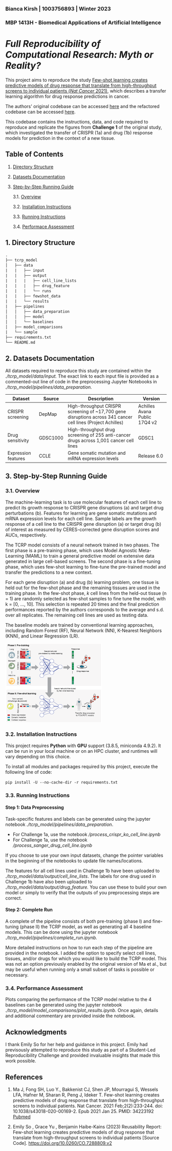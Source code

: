 ### Bianca Kirsh | 1003756893 | Winter 2023

### MBP 1413H - Biomedical Applications of Artificial Intelligence
# *Full Reproducibility of Computational Research: Myth or Reality?* 

This project aims to reproduce the study [Few-shot learning creates predictive models of drug response that translate from high-throughput screens to individual patients (*Nat Cancer* 2021)](https://www.nature.com/articles/s43018-020-00169-2#data-availability), which describes a transfer learning algorithm for drug response predictions in cancer.

The authors' original codebase can be accessed [here](https://github.com/idekerlab/TCRP/) and the refactored codebase can be accessed [here](https://github.com/shfong/tcrp-reproduce).

This codebase contains the instructions, data, and code required to reproduce and replicate the figures from **Challenge 1** of the original study, which investigated the transfer of CRISPR (1a) and drug (1b) response models for prediction in the context of a new tissue.

## Table of Contents
1. [Directory Structure](#1-directory-structure)
2. [Datasets Documentation](#2-datasets-documentation)
3. [Step-by-Step Running Guide](#3-step-by-step-running-guide)

     3.1. [Overview](#31-overview)
     
     3.2. [Installation Instructions](#32-installation-instructions)
     
     3.3. [Running Instructions](#33-running-instructions)
     
     3.4. [Performace Assessment](#34-performance-assessment)
     

## 1. Directory Structure

```
.
├── tcrp_model
│   ├── data
|   |   ├── input
|   |   ├── output
|   |   |   ├── cell_line_lists
|   |   |   ├── drug_feature
|   |   |   └── runs
|   |   ├── fewshot_data
|   |   └── results
|   ├── pipelines
│   │   ├── data_preparation
│   │   ├── model
│   │   └── baselines
│   ├── model_comparisons
|   └── sample
├── requirements.txt
└── README.md

```

## 2. Datasets Documentation
All datasets required to reproduce this study are contained within the *./tcrp_model/data/input.* The exact link to each input file is provided as a commented-out line of code in the preprocessing Jupyter Notebooks in *./tcrp_model/pipelines/data_preparation.*

| Dataset | Source | Description | Version |
| ----------- | ----------- | ----------- | ----------- |
CRISPR screening | DepMap | High-throughput CRISPR screening of ~17,700 gene disruptions across 341 cancer cell lines (Project Achilles) | Achilles Avana Public 17Q4 v2 |[link](https://depmap.org/portal/download/all/?releasename=Achilles+Avana+Public+17Q4+v2) |
Drug sensitivity | GDSC1000 | High-throughput drug screening of 255 anti-cancer drugs across 1,001 cancer cell lines| GDSC1 |[link](https://www.cancerrxgene.org/downloads/bulk_download)|
Expression features|CCLE|Gene somatic mutation and mRNA expression levels |Release 6.0

## 3. Step-by-Step Running Guide

### 3.1. Overview

The machine-learning task is to use molecular features of each cell line to predict its growth response to CRISPR gene disruptions (a) and target drug perturbations (b). Features for learning are gene somatic mutations and mRNA expression levels for each cell line. Sample labels are the growth response of a cell line to the CRISPR gene disruption (a) or target drug (b) of interest as measured by CERES-corrected gene disruption scores and AUCs, respectively.

The TCRP model consists of a neural network trained in two phases. The first phase is a pre-training phase, which uses Model Agnostic Meta-Learning (MAML) to train a general predictive model on extensive data generated in large cell-based screens. The second phase is a fine-tuning phase, which uses few-shot learning to fine-tune the pre-trained model and transfer the predictions to a new context.

For each gene disruption (a) and drug (b) learning problem, one tissue is held out for the few-shot phase and the remaining tissues are used in the training phase. In the few-shot phase, *k* cell lines from the held-out tissue (n = 1) are randomly selected as few-shot samples to fine tune the model, with k = [0, …, 10]. This selection is repeated 20 times and the final prediction performances reported by the authors corresponds to the average and s.d. over all replicates. The remaining cell lines are used as testing data.

The baseline models are  trained by conventional learning approaches, including Random Forest (RF), Neural Network (NN), K-Nearest Neighbors (KNN), and Linear Regression (LR).

<img src="Figure1_github-01.png" alt="Model overview" width="60%"/>

### 3.2. Installation Instructions

This project requires **Python** with **GPU** support (3.8.5, miniconda 4.9.2). It can be run in your local machine or on an HPC cluster, and runtimes will vary depending on this choice.

To install all modules and packages required by this project, execute the following line of code:

```pip install -U --no-cache-dir -r requirements.txt```

### 3.3. Running Instructions

#### Step 1: Data Preprocessing

Task-specific features and labels can be generated using the jupyter notebook *./tcrp_model/pipelines/data_preparation*.

- For Challenge 1a, use the notebook */process_crispr_ko_cell_line.ipynb*
- For Challenge 1a, use the notebook */process_sanger_drug_cell_line.ipynb*

If you choose to use your own input datasets, change the pointer variables in the beginning of the notebooks to update file names/locations.

The features for all cell lines used in Challenge 1b have been uploaded to *./tcrp_model/data/output/cell_line_lists*. The labels for one drug used in Challenge 1b have also been uploaded to *./tcrp_model/data/output/drug_feature.* You can use these to build your own model or simply to verify that the outputs of you preprocessing steps are correct.

#### Step 2: Complete Run

A complete of the pipeline consists of both pre-training (phase I) and fine-tuning (phase II) the TCRP model, as well as generating all 4 baseline models. This can be done using the jupyter notebook *./tcrp_model/pipelines/complete_run.ipynb.*

More detailed instructions on how to run each step of the pipeline are provided in the notebook. I added the option to specify select cell lines, tissues, and/or drugs for which you would like to build the TCRP model. This was not an option previously enabled by the original version of Ma et al., but may be useful when running only a small subset of tasks is possible or necessary.

### 3.4. Performance Assessment

Plots comparing the performance of the TCRP model relative to the 4 baselines can be generated using the jupyter notebook *./tcrp_model/model_comparisons/plot_results.ipynb.* Once again, details and additional commentary are provided inside the notebook.

## Acknowledgments

I thank Emily So for her help and guidance in this project. Emily had previsously attempted to reproduce this study as part of a Student-Led Reproducibility Challenge and provided invaluable insights that made this work possible. 


## References

1. Ma J, Fong SH, Luo Y., Bakkenist CJ, Shen JP, Mourragui S, Wessels LFA, Hafner M, Sharan R, Peng J, Ideker T.  Few-shot learning creates predictive models of drug response that translate from high-throughput screens to individual patients. Nat Cancer. 2021 Feb;2(2):233-244. doi: 10.1038/s43018-020-00169-2. Epub 2021 Jan 25. PMID: 34223192 [Pubmed](https://pubmed.ncbi.nlm.nih.gov/34223192/)

2. Emily So , Grace Yu , Benjamin Haibe-Kains (2023) Reusability Report:   Few-shot learning creates predictive models of drug response that translate from   high-throughput screens to individual patients [Source Code]. https://doi.org/10.0260/CO.7288809.v2
